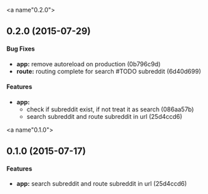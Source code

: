 <a name"0.2.0"></a>
## 0.2.0 (2015-07-29)


#### Bug Fixes

* **app:** remove autoreload on production (0b796c9d)
* **route:** routing complete for search #TODO subreddit (6d40d699)


#### Features

* **app:**
  * check if subreddit exist, if not treat it as search (086aa57b)
  * search subreddit and route subreddit in url (25d4ccd6)


<a name"0.1.0"></a>
## 0.1.0 (2015-07-17)


#### Features

* **app:** search subreddit and route subreddit in url (25d4ccd6)


